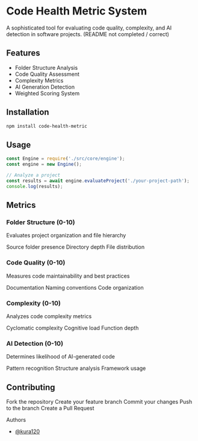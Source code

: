 # Code Health Metric System

A sophisticated tool for evaluating code quality, complexity, and AI detection in software projects.
(README not completed / correct)
## Features

- Folder Structure Analysis
- Code Quality Assessment
- Complexity Metrics
- AI Generation Detection
- Weighted Scoring System

## Installation

```bash
npm install code-health-metric
```

## Usage

```js
const Engine = require('./src/core/engine');
const engine = new Engine();

// Analyze a project
const results = await engine.evaluateProject('./your-project-path');
console.log(results);
```

## Metrics

### Folder Structure (0-10)
Evaluates project organization and file hierarchy

Source folder presence
Directory depth
File distribution

### Code Quality (0-10)
Measures code maintainability and best practices

Documentation
Naming conventions
Code organization

### Complexity (0-10)
Analyzes code complexity metrics

Cyclomatic complexity
Cognitive load
Function depth

### AI Detection (0-10)
Determines likelihood of AI-generated code

Pattern recognition
Structure analysis
Framework usage

## Contributing
Fork the repository
Create your feature branch
Commit your changes
Push to the branch
Create a Pull Request

Authors
- [@kura120](https://github.com/kura120)

